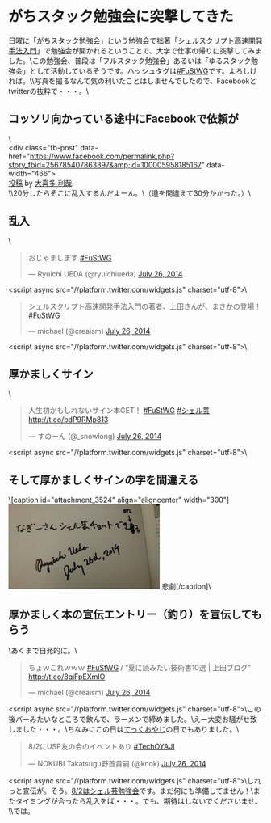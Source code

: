 # がちスタック勉強会に突撃してきた
日曜に「<a href="https://atnd.org/events/53449" target="_blank">がちスタック勉強会</a>」という勉強会で拙著「<a href="http://www.amazon.co.jp/dp/4048660683" target="_blank">シェルスクリプト高速開発手法入門</a>」で勉強会が開かれるということで、大学で仕事の帰りに突撃してみました。\\この勉強会、普段は「フルスタック勉強会」あるいは「ゆるスタック勉強会」として活動しているそうです。ハッシュタグは<a href="https://twitter.com/hashtag/FuStWG?src=hash" target="_blank">#FuStWG</a>です。よろしければ。\\\写真を撮るなんて気の利いたことはしませんでしたので、Facebookとtwitterの抜粋で・・・。\\<h2>コッソリ向かっている途中にFacebookで依頼が</h2>\\<div id="fb-root"></div> <script>(function(d, s, id) { var js, fjs = d.getElementsByTagName(s)[0]; if (d.getElementById(id)) return; js = d.createElement(s); js.id = id; js.src = "//connect.facebook.net/ja_JP/all.js#xfbml=1"; fjs.parentNode.insertBefore(js, fjs); }(document, 'script', 'facebook-jssdk'));</script>\<div class="fb-post" data-href="https://www.facebook.com/permalink.php?story_fbid=256785407863397&amp;id=100005958185167" data-width="466"><div class="fb-xfbml-parse-ignore"><a href="https://www.facebook.com/permalink.php?story_fbid=256785407863397&amp;id=100005958185167">投稿</a> by <a href="https://www.facebook.com/profile.php?id=100005958185167">大喜多 利哉</a>.</div></div>\\\20分したらそこに乱入するんだよーん。\（道を間違えて30分かかった。）\\<h2>乱入</h2>\\<blockquote class="twitter-tweet" data-partner="tweetdeck"><p>おじゃまします <a href="https://twitter.com/hashtag/FuStWG?src=hash">#FuStWG</a></p>&mdash; Ryuichi UEDA (\@ryuichiueda) <a href="https://twitter.com/ryuichiueda/statuses/492916241430900736">July 26, 2014</a></blockquote>\<script async src="//platform.twitter.com/widgets.js" charset="utf-8"></script>\\<blockquote class="twitter-tweet" data-partner="tweetdeck"><p>シェルスクリプト高速開発手法入門の著者、上田さんが、まさかの登場！ <a href="https://twitter.com/hashtag/FuStWG?src=hash">#FuStWG</a></p>&mdash; michael (\@creaism) <a href="https://twitter.com/creaism/statuses/492915432739721216">July 26, 2014</a></blockquote>\<script async src="//platform.twitter.com/widgets.js" charset="utf-8"></script>\\<h2>厚かましくサイン</h2>\\<blockquote class="twitter-tweet" data-partner="tweetdeck"><p>人生初かもしれないサイン本GET！&#10;<a href="https://twitter.com/hashtag/FuStWG?src=hash">#FuStWG</a> <a href="https://twitter.com/hashtag/%E3%82%B7%E3%82%A7%E3%83%AB%E8%8A%B8?src=hash">#シェル芸</a> <a href="http://t.co/bdP9RMp813">http://t.co/bdP9RMp813</a></p>&mdash; すのーん (\@_snowlong) <a href="https://twitter.com/_snowlong/statuses/492943584509698048">July 26, 2014</a></blockquote>\<script async src="//platform.twitter.com/widgets.js" charset="utf-8"></script>\\<h2>そして厚かましくサインの字を間違える</h2>\\[caption id="attachment_3524" align="aligncenter" width="300"]<a href="10557615_256813764527228_3943228369018126650_o.jpg"><img src="10557615_256813764527228_3943228369018126650_o-300x168.jpg" alt="サイン間違い" width="300" height="168" class="size-medium wp-image-3524" /></a> 悲劇[/caption]\\<h2>厚かましく本の宣伝エントリー（釣り）を宣伝してもらう</h2>\\あくまで自発的に。\\<blockquote class="twitter-tweet" data-partner="tweetdeck"><p>ちょｗこれｗｗｗ <a href="https://twitter.com/hashtag/FuStWG?src=hash">#FuStWG</a> / “夏に読みたい技術書10選 | 上田ブログ” <a href="http://t.co/8qiFpEXmIO">http://t.co/8qiFpEXmIO</a></p>&mdash; michael (\@creaism) <a href="https://twitter.com/creaism/statuses/492923229695000576">July 26, 2014</a></blockquote>\<script async src="//platform.twitter.com/widgets.js" charset="utf-8"></script>\\この後バーみたいなところで飲んで、ラーメンで締めました。\\えー大変お騒がせ致しました・・・。\\ちなみにこの日は<a href="http://conoha.doorkeeper.jp/events/11848" target="_blank">てっくおやじ</a>の日でもありました。\\<blockquote class="twitter-tweet" data-partner="tweetdeck"><p>8/2にUSP友の会のイベントあり <a href="https://twitter.com/hashtag/TechOYAJI?src=hash">#TechOYAJI</a></p>&mdash; NOKUBI Takatsugu野首貴嗣 (\@knok) <a href="https://twitter.com/knok/statuses/492991621248450561">July 26, 2014</a></blockquote>\<script async src="//platform.twitter.com/widgets.js" charset="utf-8"></script>\\しれっと宣伝が。そう。<a href="http://usptomo.doorkeeper.jp/events/12763" target="_blank">8/2はシェル芸勉強会</a>です。まだ何にも準備してません！\\またタイミングが合ったら乱入をば・・・。でも、期待はしないでくださいませ。\\\では。
